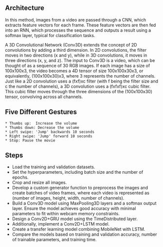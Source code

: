 ## Architecture 
In this method, images from a video are passed through a CNN, which extracts feature vectors for each frame. These feature vectors are then fed into an RNN, which processes the sequence and outputs a result using a softmax layer, typical for classification tasks.

A 3D Convolutional Network (Conv3D) extends the concept of 2D convolutions by adding a third dimension. In 2D convolutions, the filter moves in two directions (x and y), while in 3D convolutions, it moves in three directions (x, y, and z). The input to Conv3D is a video, which can be thought of as a sequence of 30 RGB images. If each image has a size of 100x100x3, the video becomes a 4D tensor of size 100x100x30x3, or equivalently, (100x100x30)x3, where 3 represents the number of channels. Just like a 2D convolution uses a (fxf)xc filter (with f being the filter size and c the number of channels), a 3D convolution uses a (fxfxf)xc cubic filter. This cubic filter moves through the three dimensions of the (100x100x30) tensor, convolving across all channels.

## Five Different Gestures
```
* Thumbs up:  Increase the volume
* Thumbs down: Decrease the volume
* Left swipe: 'Jump' backwards 10 seconds
* Right swipe: 'Jump' forward 10 seconds  
* Stop: Pause the movie
```

## Steps
- Load the training and validation datasets.
- Set the hyperparameters, including batch size and the number of epochs.
- Crop and resize all images.
- Develop a custom generator function to preprocess the images and create batches of video frames, where each video is represented as (number of images, height, width, number of channels).
- Build a Conv3D model using MaxPooling3D layers and a softmax output layer. Ensure the model achieves good accuracy with minimal parameters to fit within webcam memory constraints.
- Design a Conv2D+GRU model using the TimeDistributed layer.
- Additionally, implement a Conv2D+LSTM model.
- Create a transfer learning model combining MobileNet with LSTM.
- Compare the models based on training and validation accuracy, number of trainable parameters, and training time.
